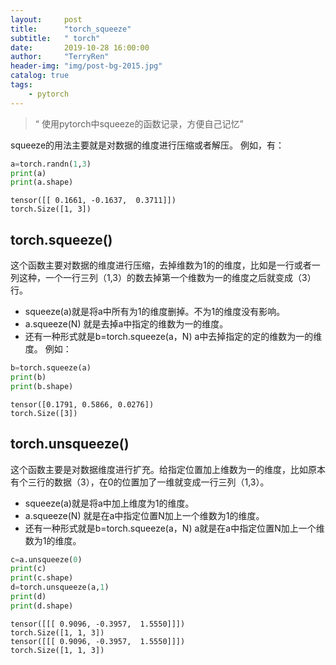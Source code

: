 ```yaml
---
layout:     post
title:      "torch_squeeze"
subtitle:   " torch"
date:       2019-10-28 16:00:00
author:     "TerryRen"
header-img: "img/post-bg-2015.jpg"
catalog: true
tags:
    - pytorch
---
```


> “ 使用pytorch中squeeze的函数记录，方便自己记忆”


squeeze的用法主要就是对数据的维度进行压缩或者解压。
例如，有：
```python
a=torch.randn(1,3)
print(a)
print(a.shape)
```
```
tensor([[ 0.1661, -0.1637,  0.3711]])
torch.Size([1, 3])
```
## torch.squeeze()
这个函数主要对数据的维度进行压缩，去掉维数为1的的维度，比如是一行或者一列这种，一个一行三列（1,3）的数去掉第一个维数为一的维度之后就变成（3）行。
* squeeze(a)就是将a中所有为1的维度删掉。不为1的维度没有影响。
* a.squeeze(N) 就是去掉a中指定的维数为一的维度。
* 还有一种形式就是b=torch.squeeze(a，N) a中去掉指定的定的维数为一的维度。
例如：
```python
b=torch.squeeze(a)
print(b)
print(b.shape)
```
```
tensor([0.1791, 0.5866, 0.0276])
torch.Size([3])
```


## torch.unsqueeze()
这个函数主要是对数据维度进行扩充。给指定位置加上维数为一的维度，比如原本有个三行的数据（3），在0的位置加了一维就变成一行三列（1,3）。
* squeeze(a)就是将a中加上维度为1的维度。
* a.squeeze(N) 就是在a中指定位置N加上一个维数为1的维度。
* 还有一种形式就是b=torch.squeeze(a，N) a就是在a中指定位置N加上一个维数为1的维度。
```python
c=a.unsqueeze(0)
print(c)
print(c.shape)
d=torch.unsqueeze(a,1)
print(d)
print(d.shape)
```
```
tensor([[[ 0.9096, -0.3957,  1.5550]]])
torch.Size([1, 1, 3])
tensor([[[ 0.9096, -0.3957,  1.5550]]])
torch.Size([1, 1, 3])
```







